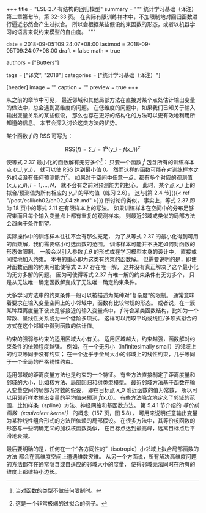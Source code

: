 +++
title = "ESL-2.7 有结构的回归模型"
summary = """
统计学习基础（译注）第二章第七节，第 32-33 页。
在实际有限训练样本中，不加限制地对回归函数进行逼近必然会产生过拟合。
所以会根据某些假设约束函数的形态，或者以机器学习的语言来说约束模型的自由度。
"""

date = 2018-09-05T09:24:07+08:00
lastmod = 2018-09-05T09:24:07+08:00
draft = false
math = true

authors = ["Butters"]

tags = ["译文", "2018"]
categories = ["统计学习基础（译注）"]

[header]
image = ""
caption = ""
preview = true
+++

从之前的章节中可见，
最近邻域和其他局部方法在直接对某个点处估计输出变量的做法中，总会遇到高维度的问题。
在低维度的问题中，如果我们已知关于输入输出变量关系的某些假设，
那么也存在更好的结构化的方法可以更有效地利用所知道的信息。
本节会深入讨论这类方法的优势。

某个函数 $f$ 的 RSS 可写为：

$$\text{RSS}(f) = \sum\_{i=1}^N (y\_i - f(x\_i))^2 \tag{2.37}$$

使等式 2.37 最小化的函数解有无穷多个[^1]：
只要一个函数 $\hat{f}$ 包含所有的训练样本点 $(x\_i, y\_i)$，
就可以使 RSS 达到最小值 0。
然而这样的函数可能在对训练样本之外的点没有任何预测能力[^2]。
如果对于空间中任意一点，都有多个对应的观测值 $(x\_i, y\_{il}), l=1,\dots,N$，
就不会有之前对预测能力的担心。
此时，某个点 $x\_i$ 上的拟合/预测值为所有相应的 $y\_{il}$ 的平均值（练习 2.6）。
这与[第 2.4 节]({{< ref "/post/eslii/ch02/ch02_04.zh.md" >}}) 所讨论的类似，
事实上，等式 2.37 即为 18 页中的等式 2.11 在有限样本上的写法。
如果训练样本在空间中的分布足够密集而且每个输入变量点上都有重复的观测样本，
则最近邻域或类似的局部方法会趋向于条件期望。

实际操作中的训练样本往往不会有那么充足，
为了从等式 2.37 的最小化得到可用的函数解，我们需要缩小可选函数的范围。
训练样本可能并不决定如何对函数的形态做限制。
一般会以引入参数 $f\_\theta$ 的形式或在学习模型本身的设计中，
直接或间接地加入约束。
本书的重心即为这类有约束的函数解。
但需要说明的是，即使对函数范围的约束可能使等式 2.37 存在唯一解，
这并没有真正解决了这个最小化的无穷多解的问题。
因为可使得等式 2.37 有唯一解的约束条件有无穷多个，
只是从无法唯一确定函数解变成了无法唯一确定约束条件。

大多学习方法中的约束条件一般可以被描述为某种对“复杂度”的限制。
通常意味着要求在输入变量空间上的小邻域中，函数有比较常规的形态。
或者说，在一簇某种距离度量下彼此足够接近的输入变量点中，
$\hat{f}$ 符合某类函数结构，比如为一个常数、呈线性关系或为一个低阶多项式。
这样可以用取平均或线性/多项式拟合的方式在这个邻域中得到函数的估计值。

约束的强弱与约束的适用区域大小有关。
适用区域越大，约束越强，函数解对约束条件的依赖程度越强。
例如，在一个无穷小（infinitesimally small）的邻域上的约束等同于没有约束；
在一个近乎于全局大小的邻域上的线性约束，几乎等同于一个全局的严格线性约束。

适用邻域的距离度量方法也是约束的一个特征。
有些方法直接制定了距离度量和邻域的大小，比如核方法、局部回归和树类型模型。
最近邻域方法基于函数在输入变量空间的局部为常数的假设，
即在目标点 $x\_0$ 附近函数的值为常数，
所以可以用邻近样本输出变量的平均值来预测 $\hat{f}(x\_0)$。
有些方法隐含地定义了邻域的范围，比如样条（spline）方法、神经网络和基函数方法。
第 5.4.1 节介绍的 *等价核函数（equivalent kernel）* 的概念（157 页，图 5.8），
可用来说明任意输出变量为某种线性组合形式的方法所依赖的局部假设。
在很多方法中，其等价核函数的形态与一些明确定义的加权核函数类似，
在目标点达到最高峰，远离目标点后平滑地衰减。

最后要明确的是，任何在一个“各方同性的”（isotropic）小邻域上拟合局部函数的方法
都会在高维度空间上遭遇维数灾难。
从另一个方面说，所有解决高维度问题的方法都存在通常隐含或自适应的邻域大小的度量，
使得邻域无法同时在所有的维度上都维持小边长。

[^1]: 当对函数的类型不做任何限制时。
[^2]: 这是一个非常极端的过拟合的例子。